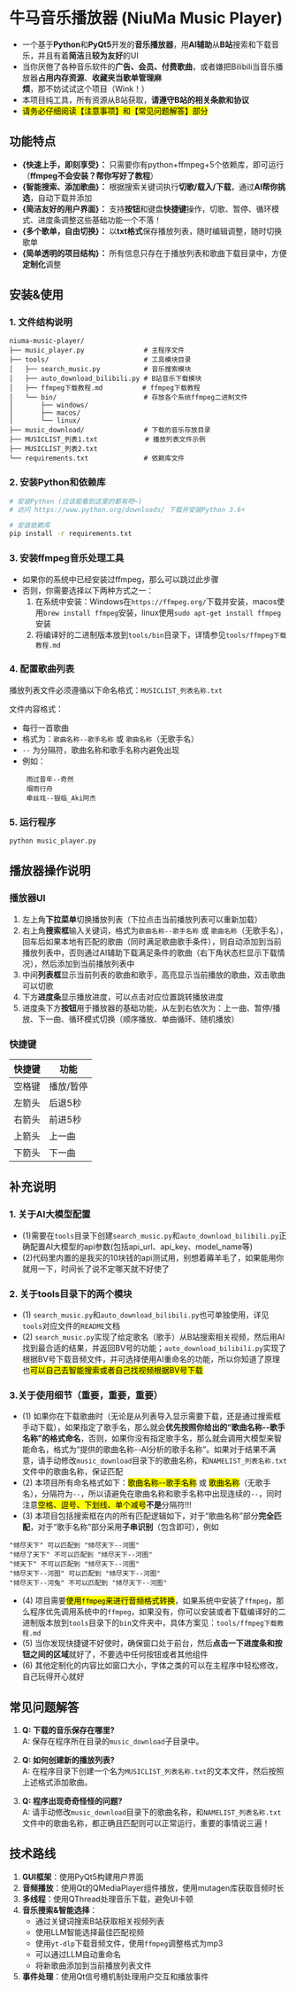 # 牛马音乐播放器 (NiuMa Music Player)

- 一个基于**Python**和**PyQt5**开发的**音乐播放器**，用**AI辅助**从**B站**搜索和下载音乐，并且有着**简洁**且**较为友好**的UI
- 当你厌倦了各种音乐软件的**广告、会员、付费歌曲**，或者嫌把Bilibili当音乐播放器**占用内存资源**、**收藏夹当歌单管理麻烦**，那不妨试试这个项目（Wink！）
- 本项目纯工具，所有资源从B站获取，**请遵守B站的相关条款和协议**
- <mark>请务必仔细阅读【注意事项】和【常见问题解答】部分</mark>

## 功能特点

- **{快速上手，即刻享受}：** 只需要你有python+ffmpeg+5个依赖库，即可运行（**ffmpeg不会安装？帮你写好了教程**）
- **{智能搜索、添加歌曲}：** 根据搜索关键词执行**切歌/载入/下载**，通过**AI帮你挑选**，自动下载并添加
- **{简洁友好的用户界面}：** 支持**按钮**和键盘**快捷键**操作，切歌、暂停、循环模式、进度条调整这些基础功能一个不落！
- **{多个歌单，自由切换}：** 以**txt格式**保存播放列表，随时编辑调整，随时切换歌单
- **{简单透明的项目结构}：** 所有信息只存在于播放列表和歌曲下载目录中，方便**定制化**调整

## 安装&使用

### 1. 文件结构说明

```
niuma-music-player/
├── music_player.py               # 主程序文件
├── tools/                        # 工具模块目录
│   ├── search_music.py           # 音乐搜索模块
│   ├── auto_download_bilibili.py # B站音乐下载模块
│   ├── ffmpeg下载教程.md          # ffmpeg下载教程
│   └── bin/                      # 存放各个系统ffmpeg二进制文件
│       ├── windows/               
│       ├── macos/
│       └── linux/
├── music_download/               # 下载的音乐存放目录
├── MUSICLIST_列表1.txt            # 播放列表文件示例
├── MUSICLIST_列表2.txt 
└── requirements.txt              # 依赖库文件
```

### 2. 安装Python和依赖库

```bash
# 安装Python (应该能看到这里的都有吧~)
# 访问 https://www.python.org/downloads/ 下载并安装Python 3.6+

# 安装依赖库
pip install -r requirements.txt
```
### 3. 安装ffmpeg音乐处理工具

- 如果你的系统中已经安装过ffmpeg，那么可以跳过此步骤
- 否则，你需要选择以下两种方式之一：
  1. 在系统中安装：Windows在`https://ffmpeg.org/`下载并安装，macos使用`brew install ffmpeg`安装，linux使用`sudo apt-get install ffmpeg`安装
  2. 将编译好的二进制版本放到`tools/bin`目录下，详情参见`tools/ffmpeg下载教程.md`

### 4. 配置歌曲列表

播放列表文件必须遵循以下命名格式：`MUSICLIST_列表名称.txt`

文件内容格式：
- 每行一首歌曲
- 格式为：`歌曲名称--歌手名称` 或 `歌曲名称`（无歌手名）
- `--` 为分隔符，歌曲名称和歌手名称内避免出现
- 例如：
  ```
   雨过昔年--奇然
   烟雨行舟
   牵丝戏--银临_Aki阿杰
  ```

### 5. 运行程序

```bash
python music_player.py
```

## 播放器操作说明

### 播放器UI

1. 左上角**下拉菜单**切换播放列表（下拉点击当前播放列表可以重新加载）
2. 右上角**搜索框**输入关键词，格式为`歌曲名称--歌手名称` 或 `歌曲名称`（无歌手名），回车后如果本地有匹配的歌曲（同时满足歌曲歌手条件），则自动添加到当前播放列表中，否则通过AI辅助下载满足条件的歌曲（右下角状态栏显示下载情况），然后添加到当前播放列表中
3. 中间**列表框**显示当前列表的歌曲和歌手，高亮显示当前播放的歌曲，双击歌曲可以切歌
4. 下方**进度条**显示播放进度，可以点击对应位置跳转播放进度
5. 进度条下方**按钮**用于播放器的基础功能，从左到右依次为：上一曲、暂停/播放、下一曲、循环模式切换（顺序播放、单曲循环、随机播放）

### 快捷键
| 快捷键     | 功能       |
|-----------|------------|
| 空格键     | 播放/暂停   |
| 左箭头     | 后退5秒     |
| 右箭头     | 前进5秒     |
| 上箭头     | 上一曲      |
| 下箭头     | 下一曲      |

## 补充说明

### 1. 关于AI大模型配置

- (1)需要在`tools`目录下创建`search_music.py`和`auto_download_bilibili.py`正确配置AI大模型的api参数(包括api_url、api_key、model_name等)
- (2)代码里内置的是我买的10块钱的api测试用，别想着薅羊毛了，如果能用你就用一下，时间长了说不定哪天就不好使了

### 2. 关于tools目录下的两个模块
- (1) `search_music.py`和`auto_download_bilibili.py`也可单独使用，详见`tools`对应文件的`README`文档
- (2) `search_music.py`实现了给定歌名（歌手）从B站搜索相关视频，然后用AI找到最合适的结果，并返回BV号的功能；`auto_download_bilibili.py`实现了根据BV号下载音频文件，并可选择使用AI重命名的功能，所以你知道了原理也<mark>可以自己去智能搜索或者自己找视频根据BV号下载</mark>

### 3.关于使用细节（重要，重要，重要）
- (1) 如果你在下载歌曲时（无论是从列表导入显示需要下载，还是通过搜索框手动下载），如果指定了歌手名，那么就会**优先按照你给出的“歌曲名称--歌手名称”的格式命名**，否则，如果你没有指定歌手名，那么就会调用大模型来智能命名，格式为“提供的歌曲名称--AI分析的歌手名称”。如果对于结果不满意，请手动修改`music_download`目录下的歌曲名称，和`NAMELIST_列表名称.txt`文件中的歌曲名称，保证匹配
- (2) 本项目所有命名格式如下：<mark>歌曲名称--歌手名称</mark> 或 <mark>歌曲名称</mark>（无歌手名），分隔符为`--`，所以请避免在歌曲名称和歌手名称中出现连续的`--`，同时注意<mark>空格、逗号、下划线、单个减号</mark>**不是**分隔符!!!
- (3) 本项目包括搜索框在内的所有匹配逻辑如下，对于“歌曲名称”部分**完全匹配**，对于“歌手名称”部分采用**子串识别**（包含即可），例如
```
"倾尽天下" 可以匹配到 "倾尽天下--河图"
"倾尽了天下" 不可以匹配到 "倾尽天下--河图"
"倾天下" 不可以匹配到 "倾尽天下--河图"
"倾尽天下--河图" 可以匹配到 "倾尽天下--河图"
"倾尽天下--河兔" 不可以匹配到 "倾尽天下--河图"
```
- (4) 项目需要<mark>使用`ffmpeg`来进行音频格式转换</mark>，如果系统中安装了`ffmpeg`，那么程序优先调用系统中的`ffmpeg`，如果没有，你可以安装或者下载编译好的二进制版本放到`tools`目录下的`bin`文件夹中，具体方案见：`tools/ffmpeg下载教程.md`
- (5) 当你发现快捷键不好使时，确保窗口处于前台，然后**点击一下进度条和按钮之间的区域**就好了，不要选中任何按钮或者其他组件
- (6) 其他定制化的内容比如窗口大小，字体之类的可以在主程序中轻松修改，自己玩得开心就好

## 常见问题解答

1. **Q: 下载的音乐保存在哪里?**  
   A: 保存在程序所在目录的`music_download`子目录中。

2. **Q: 如何创建新的播放列表?**  
   A: 在程序目录下创建一个名为`MUSICLIST_列表名称.txt`的文本文件，然后按照上述格式添加歌曲。

3. **Q: 程序出现奇奇怪怪的问题?**  
   A: 请手动修改`music_download`目录下的歌曲名称，和`NAMELIST_列表名称.txt`文件中的歌曲名称，都正确且匹配则可以正常运行，重要的事情说三遍！
   
## 技术路线

1. **GUI框架**：使用PyQt5构建用户界面
2. **音频播放**：使用Qt的QMediaPlayer组件播放，使用mutagen库获取音频时长
3. **多线程**：使用QThread处理音乐下载，避免UI卡顿
4. **音乐搜索&智能选择**：
   - 通过关键词搜索B站获取相关视频列表
   - 使用LLM智能选择最佳匹配视频
   - 使用`yt-dlp`下载音频文件，使用`ffmpeg`调整格式为mp3
   - 可以通过LLM自动重命名
   - 将新歌曲添加到当前播放列表文件
5. **事件处理**：使用Qt信号槽机制处理用户交互和播放事件
